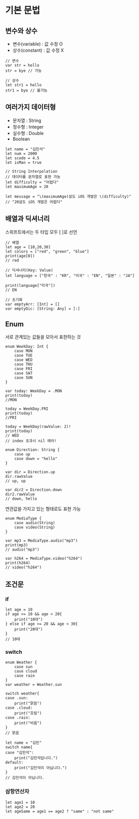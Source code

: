 # 기본 문법

## 변수와 상수
* 변수(variable) : 값 수정 O 
* 상수(constant) : 값 수정 X 

```
// 변수
var str = hello
str = bye // 가능

// 상수 
let str1 = hello
str1 = bye // 불가능
```

## 여러가지 데이터형
* 문자열 : String
* 정수형 : Integer
* 실수형 : Double
* Boolean
```
let name = "김민석"
let num = 2000
let scode = 4.5
let isMan = true

// String Interpolation
// 데이터를 문자열로 표현 가능
let difficulty = "어렵다"
let maximumAge = 20

let message = "\(maximumAge)살도 iOS 개발은 \(difficulty)" 
// "20살도 iOS 개발은 어렵다"
```

## 배열과 딕셔너리
스위프트에서는 두 타입 모두 [ ]로 선언

```
// 배열
let age = [10,20,30]
let colors = ["red", "green", "blue"]
print(age[0])
// red

// 딕셔너리(Key: Value)
let language = ["한국" : "KR", "미국" : "EN", "일본" : "JA"]

print(language["미국"])
// EN

// 초기화
var emptyArr: [Int] = []
var emptyDic: [String: Any] = [:]
```

## Enum
서로 관계있는 값들을 모아서 표한하는 것

```
enum WeekDay: Int {
    case MON
    case TUE
    case WED
    case THU
    case FRI
    case SAT
    case SUN
}

var today: WeekDay = .MON
print(today)
//MON

today = WeekDay.FRI
print(today)
//PRI

today = WeekDay(rawValue: 2)!
print(today)
// WED 
// index 초과시 nil 에러!
```

```
enum Direction: String {
    case up
    case down = "hello"
}

var dir = Direction.up
dir.rawValue
// up, up

var dir2 = Direction.down
dir2.rawValue
// down, hello
```

연관값을 가지고 있는 형태로도 표현 가능
```
enum MediaType {
    case audio(String)
    case video(String)
}

var mp3 = MediaType.audio("mp3")
print(mp3)
// audio("mp3")

var h264 = MediaType.video("h264")
print(h264)
// video("h264")
```

## 조건문
### if
```
let age = 10
if age >= 10 && age < 20{
    print("10대")
} else if age >= 20 && age < 30{
    print("20대")
}
// 10대
```

### switch
```
enum Weather {
    case sun
    case cloud
    case rain
}
var weather = Weather.sun

switch weather{
case .sun:
    print("맑음")
case .cloud:
    print("흐림")
case .rain:
    print("비옴")
}
// 맑음

let name = "김민"
switch name{
case "김민석":
    print("김민석입니다.")
default:
    print("김민석이 아닙니다.")
}
// 김민석이 아닙니다.
```

### 삼항연산자
```
let age1 = 10
let age2 = 20
let ageSame = age1 == age2 ? "same" : "not same"
```
